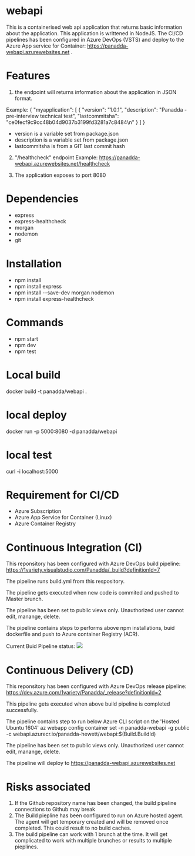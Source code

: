 # webapi
This is a containerised web api application that returns basic information about the application. This application is writtened in NodeJS. The CI/CD pipelines has been configured in Azure DevOps (VSTS) and deploy to the Azure App service for Container: https://panadda-webapi.azurewebsites.net .

# Features
1. the endpoint will returns information about the application in JSON format. 

Example:
{
    "myapplication": [
        {
            "version": "1.0.1",
            "description": "Panadda - pre-interview technical test",
            "lastcommitsha": "ce0fecf9c9cc48b04d9037b3199fd3281a7c8484\n"
        }
    ]
}

* version is a variable set from package.json
* description is a variable set from package.json
* lastcommitsha is from a GIT last commit hash


2. "/healthcheck" endpoint
Example: https://panadda-webapi.azurewebsites.net/healthcheck

3. The application exposes to port 8080

# Dependencies
* express
* express-healthcheck
* morgan
* nodemon
* git

# Installation

* npm install
* npm install express
* npm install --save-dev morgan nodemon
* npm install express-healthcheck

# Commands
* npm start
* npm dev
* npm test

# Local build
docker build -t panadda/webapi .

# local deploy
docker run -p 5000:8080 -d panadda/webapi

# local test
curl -i localhost:5000

# Requirement for CI/CD
* Azure Subscription
* Azure App Service for Container (Linux)
* Azure Container Registry

# Continuous Integration (CI)
This reponsitory has been configured with Azure DevOps build pipeline:
https://1variety.visualstudio.com/Panadda/_build?definitionId=7

The pipeline runs build.yml from this respository.

The pipeline gets executed when new code is commited and pushed to Master brunch.

The pipeline has been set to public views only. Unauthorized user cannot edit, manange, delete.

The pipeline contains steps to performs above npm installations, buid dockerfile and push to Azure container Registry (ACR).

Current Buid Pipeline status: <img src="https://dev.azure.com/1variety/Panadda/_apis/build/status/WebApi?branchName=master">

# Continuous Delivery (CD)
This reponsitory has been configured with Azure DevOps release pipeline:
https://dev.azure.com/1variety/Panadda/_release?definitionId=2

This pipeline gets executed when above build pipeline is completed successfully.

The pipeline contains step to run below Azure CLI script on the 'Hosted Ubuntu 1604'
az webapp config container set -n panadda-webapi -g public -c webapi.azurecr.io/panadda-hewett/webapi:$(Build.BuildId)

The pipeline has been set to public views only. Unauthorized user cannot edit, manange, delete.

The pipeline will deploy to https://panadda-webapi.azurewebsites.net

# Risks associated
1. If the Github repository name has been changed, the build pipeline connections to Github may break
2. The Build piepline has been configured to run on Azure hosted agent. The agent will get temporary created and will be removed once completed. This could result to no build caches.
3. The build pipeline can work with 1 brunch at the time. It will get complicated to work with multiple brunches or results to multiple pieplines.

